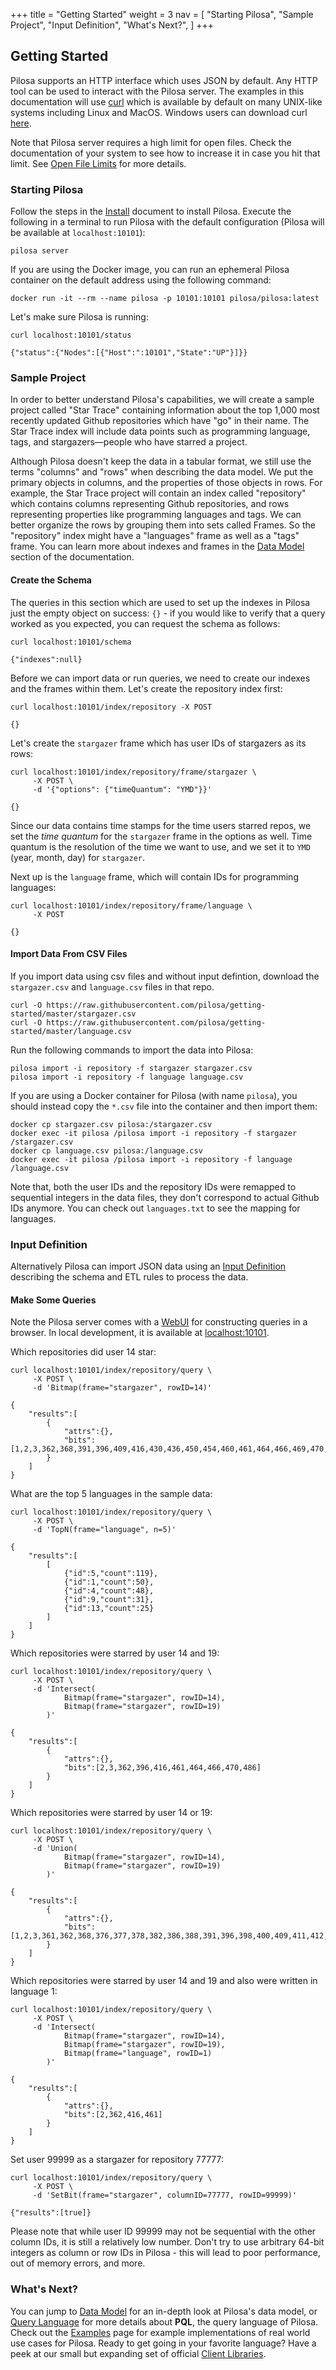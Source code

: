 +++
title = "Getting Started"
weight = 3
nav = [
     "Starting Pilosa",
     "Sample Project",
     "Input Definition",
     "What's Next?",
]
+++

## Getting Started

Pilosa supports an HTTP interface which uses JSON by default.
Any HTTP tool can be used to interact with the Pilosa server. The examples in this documentation will use [curl](https://curl.haxx.se/) which is available by default on many UNIX-like systems including Linux and MacOS. Windows users can download curl [here](https://curl.haxx.se/download.html).

<div class="note">
    <p>Note that Pilosa server requires a high limit for open files. Check the documentation of your system to see how to increase it in case you hit that limit. See <a href="/docs/administration/#open-file-limits">Open File Limits</a> for more details.</p>
</div>

### Starting Pilosa

Follow the steps in the [Install](../installation/) document to install Pilosa.
Execute the following in a terminal to run Pilosa with the default configuration (Pilosa will be available at `localhost:10101`):
```
pilosa server
```
If you are using the Docker image, you can run an ephemeral Pilosa container on the default address using the following command:
```
docker run -it --rm --name pilosa -p 10101:10101 pilosa/pilosa:latest
```

Let's make sure Pilosa is running:
``` request
curl localhost:10101/status
```
``` response
{"status":{"Nodes":[{"Host":":10101","State":"UP"}]}}
```

### Sample Project

In order to better understand Pilosa's capabilities, we will create a sample project called "Star Trace" containing information about the top 1,000 most recently updated Github repositories which have "go" in their name. The Star Trace index will include data points such as programming language, tags, and stargazers—people who have starred a project.

Although Pilosa doesn't keep the data in a tabular format, we still use the terms "columns" and "rows" when describing the data model. We put the primary objects in columns, and the properties of those objects in rows. For example, the Star Trace project will contain an index called "repository" which contains columns representing Github repositories, and rows representing properties like programming languages and tags. We can better organize the rows by grouping them into sets called Frames. So the "repository" index might have a "languages" frame as well as a "tags" frame. You can learn more about indexes and frames in the [Data Model](../data-model/) section of the documentation.

#### Create the Schema

The queries in this section which are used to set up the indexes in Pilosa just the empty object on success: `{}` - if you would like to verify that a query worked as you expected, you can request the schema as follows:
``` request
curl localhost:10101/schema
```
``` response
{"indexes":null}
```

Before we can import data or run queries, we need to create our indexes and the frames within them. Let's create the repository index first:
``` request
curl localhost:10101/index/repository -X POST
```
``` response
{}
```

Let's create the `stargazer` frame which has user IDs of stargazers as its rows:
``` request
curl localhost:10101/index/repository/frame/stargazer \
     -X POST \
     -d '{"options": {"timeQuantum": "YMD"}}'
```
``` response
{}
```

Since our data contains time stamps for the time users starred repos, we set the *time quantum* for the `stargazer` frame in the options as well. Time quantum is the resolution of the time we want to use, and we set it to `YMD` (year, month, day) for `stargazer`.

Next up is the `language` frame, which will contain IDs for programming languages:
``` request
curl localhost:10101/index/repository/frame/language \
     -X POST
```
``` response
{}
```

#### Import Data From CSV Files

If you import data using csv files and without input defintion, download the `stargazer.csv` and `language.csv` files in that repo.

```
curl -O https://raw.githubusercontent.com/pilosa/getting-started/master/stargazer.csv
curl -O https://raw.githubusercontent.com/pilosa/getting-started/master/language.csv
```

Run the following commands to import the data into Pilosa:

```
pilosa import -i repository -f stargazer stargazer.csv
pilosa import -i repository -f language language.csv
```

If you are using a Docker container for Pilosa (with name `pilosa`), you should instead copy the `*.csv` file into the container and then import them:
```
docker cp stargazer.csv pilosa:/stargazer.csv
docker exec -it pilosa /pilosa import -i repository -f stargazer /stargazer.csv
docker cp language.csv pilosa:/language.csv
docker exec -it pilosa /pilosa import -i repository -f language /language.csv
```

Note that, both the user IDs and the repository IDs were remapped to sequential integers in the data files, they don't correspond to actual Github IDs anymore. You can check out `languages.txt` to see the mapping for languages.

### Input Definition
Alternatively Pilosa can import JSON data using an [Input Definition](../input-definition/) describing the schema and ETL rules to process the data.  

#### Make Some Queries

<div class="note">
    <p>Note the Pilosa server comes with a <a href="../webui/">WebUI</a> for constructing queries in a browser. In local development, it is available at <a href="http://localhost:10101">localhost:10101</a>.</p>
</div>

Which repositories did user 14 star:
``` request
curl localhost:10101/index/repository/query \
     -X POST \
     -d 'Bitmap(frame="stargazer", rowID=14)'
```
``` response
{
    "results":[
        {
            "attrs":{},
            "bits":[1,2,3,362,368,391,396,409,416,430,436,450,454,460,461,464,466,469,470,483,484,486,490,491,503,504,514]
        }
    ]
}
```

What are the top 5 languages in the sample data:
``` request
curl localhost:10101/index/repository/query \
     -X POST \
     -d 'TopN(frame="language", n=5)'
```
``` response
{
    "results":[
        [
            {"id":5,"count":119},
            {"id":1,"count":50},
            {"id":4,"count":48},
            {"id":9,"count":31},
            {"id":13,"count":25}
        ]
    ]
}
```

Which repositories were starred by user 14 and 19:
``` request
curl localhost:10101/index/repository/query \
     -X POST \
     -d 'Intersect(
            Bitmap(frame="stargazer", rowID=14), 
            Bitmap(frame="stargazer", rowID=19)
        )'
```
``` response
{
    "results":[
        {
            "attrs":{},
            "bits":[2,3,362,396,416,461,464,466,470,486]
        }
    ]
}
```

Which repositories were starred by user 14 or 19:
``` request
curl localhost:10101/index/repository/query \
     -X POST \
     -d 'Union(
            Bitmap(frame="stargazer", rowID=14),
            Bitmap(frame="stargazer", rowID=19)
        )'
```
``` response
{
    "results":[
        {
            "attrs":{},
            "bits":[1,2,3,361,362,368,376,377,378,382,386,388,391,396,398,400,409,411,412,416,426,428,430,435,436,450,452,453,454,456,460,461,464,465,466,469,470,483,484,486,487,489,490,491,500,503,504,505,512,514]
        }
    ]
}
```

Which repositories were starred by user 14 and 19 and also were written in language 1:
``` request
curl localhost:10101/index/repository/query \
     -X POST \
     -d 'Intersect(
            Bitmap(frame="stargazer", rowID=14),
            Bitmap(frame="stargazer", rowID=19),
            Bitmap(frame="language", rowID=1)
        )'
```
``` response
{
    "results":[
        {
            "attrs":{},
            "bits":[2,362,416,461]
        }
    ]
}
```

Set user 99999 as a stargazer for repository 77777:
``` request
curl localhost:10101/index/repository/query \
     -X POST \
     -d 'SetBit(frame="stargazer", columnID=77777, rowID=99999)'
```
``` response
{"results":[true]}
```

Please note that while user ID 99999 may not be sequential with the other column IDs, it is still a relatively low number. 
Don't try to use arbitrary 64-bit integers as column or row IDs in Pilosa - this will lead to poor performance, out of memory errors, and more.



### What's Next?

You can jump to [Data Model](../data-model/) for an in-depth look at Pilosa's data model, or [Query Language](../query-language/) for more details about **PQL**, the query language of Pilosa. Check out the [Examples](../examples/) page for example implementations of real world use cases for Pilosa. Ready to get going in your favorite language? Have a peek at our small but expanding set of official [Client Libraries](../client-libraries/).
